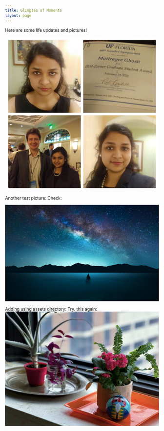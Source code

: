 ```yaml
---
title: Glimpses of Moments
layout: page
---
```


Here are some life updates and pictures!

<img src="https://github.com/MaitrayeeGhosh20/MaitrayeeGhosh20.github.io/blob/master/images/454035E0-ECF2-4BD6-BD89-66AF2D164E12.jpeg" style="display: block; margin: auto;" />


Another test picture: Check:

![Stars](images/wallpaper-mania.com_High_resolution_wallpaper_background_ID_77701928549.jpg)

Adding using assets directory: Try. this again:
![Plant picture](assets/MaitrayeeGhosh_Plant.png) 
